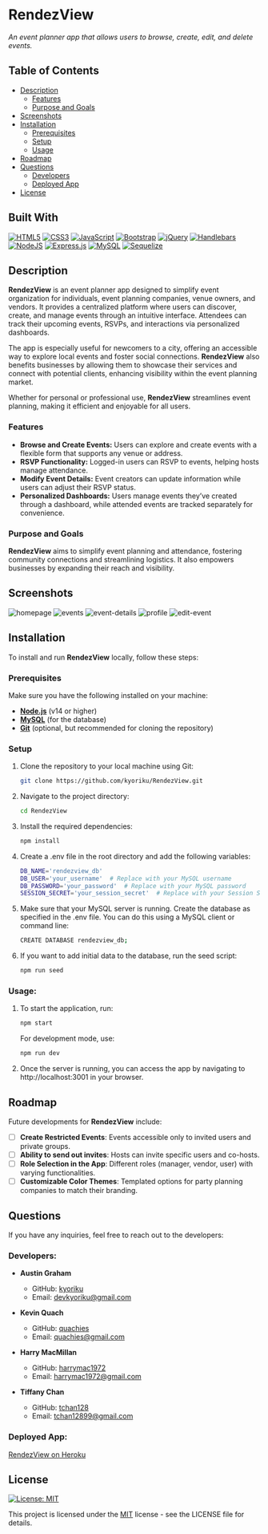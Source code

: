 # RendezView
*An event planner app that allows users to browse, create, edit, and delete events.*

## Table of Contents
- [Description](#description)
  - [Features](#features)
  - [Purpose and Goals](#purpose-and-goals)
- [Screenshots](#screenshots)
- [Installation](#installation)
  - [Prerequisites](#prerequisites)
  - [Setup](#setup)
  - [Usage](#usage)
- [Roadmap](#roadmap)
- [Questions](#questions)
  - [Developers](#developers)
  - [Deployed App](#deployed-app)
- [License](#license)

## Built With
[![HTML5](https://img.shields.io/badge/html5-%23E34F26.svg?style=for-the-badge&logo=html5&logoColor=white)](https://developer.mozilla.org/en-US/docs/Web/HTML)
[![CSS3](https://img.shields.io/badge/CSS3-1572B6?style=for-the-badge&logo=css3&logoColor=white)](https://developer.mozilla.org/en-US/docs/Web/CSS)
[![JavaScript](https://img.shields.io/badge/JavaScript-F7DF1E.svg?style=for-the-badge&logo=JavaScript&logoColor=black)](https://developer.mozilla.org/en-US/docs/Web/JavaScript)
[![Bootstrap](https://img.shields.io/badge/Bootstrap-563D7C?style=for-the-badge&logo=bootstrap&logoColor=white)](https://getbootstrap.com/)
[![jQuery](https://img.shields.io/badge/jquery-%230769AD.svg?style=for-the-badge&logo=jquery&logoColor=white)](https://jquery.com/)
[![Handlebars](https://img.shields.io/badge/Handlebars%20js-f0772b?style=for-the-badge&logo=handlebarsdotjs&logoColor=black)](https://handlebarsjs.com/)
[![NodeJS](https://img.shields.io/badge/node.js-6DA55F?style=for-the-badge&logo=node.js&logoColor=white)](https://nodejs.org/en)
[![Express.js](https://img.shields.io/badge/express.js-%23404d59.svg?style=for-the-badge&logo=express&logoColor=%2361DAFB)](https://expressjs.com/)
[![MySQL](https://img.shields.io/badge/mysql-%2300f.svg?style=for-the-badge&logo=mysql&logoColor=white)](https://www.mysql.com/)
[![Sequelize](https://img.shields.io/badge/Sequelize-52B0E7?style=for-the-badge&logo=Sequelize&logoColor=white)](https://sequelize.org/)

## Description
**RendezView** is an event planner app designed to simplify event organization for individuals, event planning companies, venue owners, and vendors. It provides a centralized platform where users can discover, create, and manage events through an intuitive interface. Attendees can track their upcoming events, RSVPs, and interactions via personalized dashboards.

The app is especially useful for newcomers to a city, offering an accessible way to explore local events and foster social connections. **RendezView** also benefits businesses by allowing them to showcase their services and connect with potential clients, enhancing visibility within the event planning market.

Whether for personal or professional use, **RendezView** streamlines event planning, making it efficient and enjoyable for all users.

### Features
- **Browse and Create Events:** Users can explore and create events with a flexible form that supports any venue or address.
- **RSVP Functionality:** Logged-in users can RSVP to events, helping hosts manage attendance.
- **Modify Event Details:** Event creators can update information while users can adjust their RSVP status.
- **Personalized Dashboards:** Users manage events they’ve created through a dashboard, while attended events are tracked separately for convenience.

### Purpose and Goals
**RendezView** aims to simplify event planning and attendance, fostering community connections and streamlining logistics. It also empowers businesses by expanding their reach and visibility.

## Screenshots
![homepage](./public/images/rendezview-homepage.png)
![events](./public/images/rendezview-events.png)
![event-details](./public/images/rendezview-event-details.png)
![profile](./public/images/rendezview-profile.png)
![edit-event](./public/images/rendezview-edit-event.png)

## Installation
To install and run **RendezView** locally, follow these steps:

### Prerequisites
Make sure you have the following installed on your machine:
- **[Node.js](https://nodejs.org/en/)** (v14 or higher)
- **[MySQL](https://www.mysql.com/)** (for the database)
- **[Git](https://git-scm.com/)** (optional, but recommended for cloning the repository)


### Setup
1. Clone the repository to your local machine using Git:
   ```bash
   git clone https://github.com/kyoriku/RendezView.git
   ```

2. Navigate to the project directory:
   ```bash
   cd RendezView
   ```

3. Install the required dependencies:
   ```bash
   npm install
   ```

4. Create a .env file in the root directory and add the following variables:
   ```bash
   DB_NAME='rendezview_db'
   DB_USER='your_username'  # Replace with your MySQL username
   DB_PASSWORD='your_password'  # Replace with your MySQL password
   SESSION_SECRET='your_session_secret'  # Replace with your Session Secret
   ```

5. Make sure that your MySQL server is running. Create the database as specified in the .env file. You can do this using a MySQL client or command line:
   ```bash
   CREATE DATABASE rendezview_db;
   ```

6. If you want to add initial data to the database, run the seed script:
   ```bash
   npm run seed
   ```

### Usage:
1. To start the application, run: 
   ```bash
   npm start
   ```

   For development mode, use:
   ```bash
   npm run dev
   ```

2. Once the server is running, you can access the app by navigating to http://localhost:3001 in your browser.

## Roadmap
Future developments for **RendezView** include:
- [ ] **Create Restricted Events**: Events accessible only to invited users and private groups.
- [ ] **Ability to send out invites**: Hosts can invite specific users and co-hosts.
- [ ] **Role Selection in the App**: Different roles (manager, vendor, user) with varying functionalities.
- [ ] **Customizable Color Themes**: Templated options for party planning companies to match their branding.

## Questions
If you have any inquiries, feel free to reach out to the developers:

### Developers:
- **Austin Graham**  
  - GitHub: [kyoriku](https://github.com/kyoriku)  
  - Email: [devkyoriku@gmail.com](mailto:devkyoriku@gmail.com)

- **Kevin Quach**  
  - GitHub: [quachies](https://github.com/quachies)  
  - Email: [quachies@gmail.com](mailto:quachies@gmail.com)

- **Harry MacMillan**  
  - GitHub: [harrymac1972](https://github.com/harrymac1972)  
  - Email: [harrymac1972@gmail.com](mailto:harrymac1972@gmail.com)

- **Tiffany Chan**  
  - GitHub: [tchan128](https://github.com/tchan128)  
  - Email: [tchan12899@gmail.com](mailto:tchan12899@gmail.com)

### Deployed App:
[RendezView on Heroku](https://rendezviews-6983bdd1f9ce.herokuapp.com)

## License
[![License: MIT](https://img.shields.io/badge/License-MIT-blue.svg?style=for-the-badge&logo=mit)](https://opensource.org/licenses/MIT)

This project is licensed under the [MIT](https://opensource.org/licenses/MIT) license - see the LICENSE file for details.